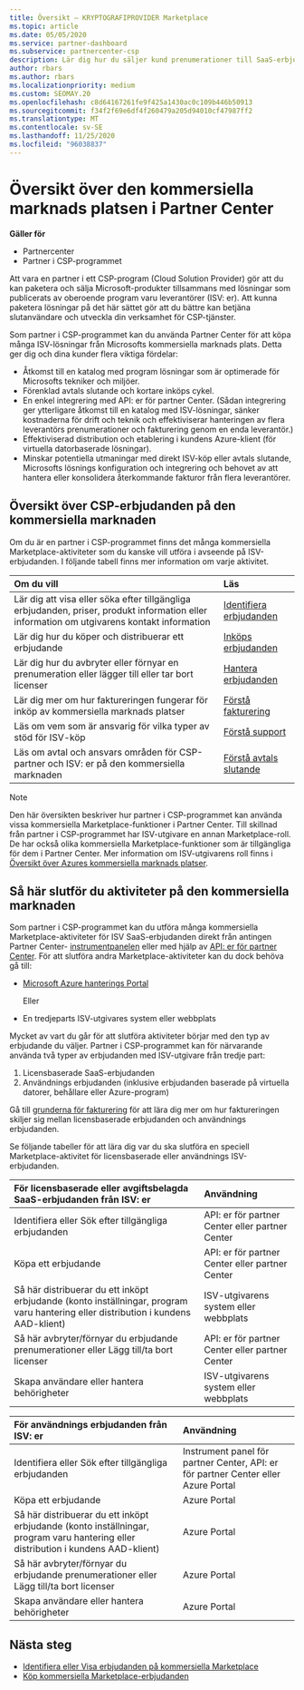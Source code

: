```yaml
---
title: Översikt – KRYPTOGRAFIPROVIDER Marketplace
ms.topic: article
ms.date: 05/05/2020
ms.service: partner-dashboard
ms.subservice: partnercenter-csp
description: Lär dig hur du säljer kund prenumerationer till SaaS-erbjudanden från oberoende program varu leverantörer (ISV) på Marketplace.
author: rbars
ms.author: rbars
ms.localizationpriority: medium
ms.custom: SEOMAY.20
ms.openlocfilehash: c8d64167261fe9f425a1430ac0c109b446b50913
ms.sourcegitcommit: f34f2f69e6df4f260479a205d94010cf47987ff2
ms.translationtype: MT
ms.contentlocale: sv-SE
ms.lasthandoff: 11/25/2020
ms.locfileid: "96038837"
---
```

# <a name="overview-of-the-commercial-marketplace-in-partner-center"></a>Översikt över den kommersiella marknads platsen i Partner Center

**Gäller för**

- Partnercenter
- Partner i CSP-programmet

Att vara en partner i ett CSP-program (Cloud Solution Provider) gör att du kan paketera och sälja Microsoft-produkter tillsammans med lösningar som publicerats av oberoende program varu leverantörer (ISV: er). Att kunna paketera lösningar på det här sättet gör att du bättre kan betjäna slutanvändare och utveckla din verksamhet för CSP-tjänster.

Som partner i CSP-programmet kan du använda Partner Center för att köpa många ISV-lösningar från Microsofts kommersiella marknads plats. Detta ger dig och dina kunder flera viktiga fördelar:

- Åtkomst till en katalog med program lösningar som är optimerade för Microsofts tekniker och miljöer.
- Förenklad avtals slutande och kortare inköps cykel.
- En enkel integrering med API: er för partner Center. (Sådan integrering ger ytterligare åtkomst till en katalog med ISV-lösningar, sänker kostnaderna för drift och teknik och effektiviserar hanteringen av flera leverantörs prenumerationer och fakturering genom en enda leverantör.)
- Effektiviserad distribution och etablering i kundens Azure-klient (för virtuella datorbaserade lösningar).
- Minskar potentiella utmaningar med direkt ISV-köp eller avtals slutande, Microsofts lösnings konfiguration och integrering och behovet av att hantera eller konsolidera återkommande fakturor från flera leverantörer.

## <a name="overview-of-csp-offers-in-the-commercial-marketplace"></a>Översikt över CSP-erbjudanden på den kommersiella marknaden

Om du är en partner i CSP-programmet finns det många kommersiella Marketplace-aktiviteter som du kanske vill utföra i avseende på ISV-erbjudanden. I följande tabell finns mer information om varje aktivitet.

|**Om du vill**  |**Läs**   |
|:------------------------------------|:------------------|
|Lär dig att visa eller söka efter tillgängliga erbjudanden, priser, produkt information eller information om utgivarens kontakt information | [Identifiera erbjudanden](csp-commercial-marketplace-discover.md) | 
|Lär dig hur du köper och distribuerar ett erbjudande   | [Inköps erbjudanden](csp-commercial-marketplace-purchase.md)   | 
|Lär dig hur du avbryter eller förnyar en prenumeration eller lägger till eller tar bort licenser  | [Hantera erbjudanden](csp-commercial-marketplace-manage.md) |
|Lär dig mer om hur faktureringen fungerar för inköp av kommersiella marknads platser | [Förstå fakturering](csp-commercial-marketplace-billing.md) |
|Läs om vem som är ansvarig för vilka typer av stöd för ISV-köp | [Förstå support](csp-commercial-marketplace-support.md) |
|Läs om avtal och ansvars områden för CSP-partner och ISV: er på den kommersiella marknaden | [Förstå avtals slutande](csp-commercial-marketplace-contracting.md) |

> [!NOTE]
> Den här översikten beskriver hur partner i CSP-programmet kan använda vissa kommersiella Marketplace-funktioner i Partner Center. Till skillnad från partner i CSP-programmet har ISV-utgivare en annan Marketplace-roll. De har också olika kommersiella Marketplace-funktioner som är tillgängliga för dem i Partner Center. Mer information om ISV-utgivarens roll finns i [Översikt över Azures kommersiella marknads platser](/azure/marketplace/partner-center-portal/commercial-marketplace-overview).

## <a name="where-to-complete-commercial-marketplace-activities"></a>Så här slutför du aktiviteter på den kommersiella marknaden

Som partner i CSP-programmet kan du utföra många kommersiella Marketplace-aktiviteter för ISV SaaS-erbjudanden direkt från antingen Partner Center- [instrumentpanelen](https://partner.microsoft.com/dashboard) eller med hjälp av [API: er för partner Center](/partner-center/develop/). För att slutföra andra Marketplace-aktiviteter kan du dock behöva gå till:

- [Microsoft Azure hanterings Portal](https://portal.azure.com/)

    Eller

- En tredjeparts ISV-utgivares system eller webbplats

Mycket av vart du går för att slutföra aktiviteter börjar med den typ av erbjudande du väljer. Partner i CSP-programmet kan för närvarande använda två typer av erbjudanden med ISV-utgivare från tredje part:

1. Licensbaserade SaaS-erbjudanden  
2. Användnings erbjudanden (inklusive erbjudanden baserade på virtuella datorer, behållare eller Azure-program)

Gå till [grunderna för fakturering](billing-basics.md) för att lära dig mer om hur faktureringen skiljer sig mellan licensbaserade erbjudanden och användnings erbjudanden.  

Se följande tabeller för att lära dig var du ska slutföra en speciell Marketplace-aktivitet för licensbaserade eller användnings ISV-erbjudanden.

|**För licensbaserade eller avgiftsbelagda SaaS-erbjudanden från ISV: er**  |**Användning**  |
|:------------------------------------|:------------------|
|Identifiera eller Sök efter tillgängliga erbjudanden  | API: er för partner Center eller partner Center  |
|Köpa ett erbjudande  | API: er för partner Center eller partner Center  |
|Så här distribuerar du ett inköpt erbjudande (konto inställningar, program varu hantering eller distribution i kundens AAD-klient)  | ISV-utgivarens system eller webbplats  |
|Så här avbryter/förnyar du erbjudande prenumerationer eller Lägg till/ta bort licenser | API: er för partner Center eller partner Center  |
|Skapa användare eller hantera behörigheter  | ISV-utgivarens system eller webbplats  |

|**För användnings erbjudanden från ISV: er**  |**Användning**  |
|:------------------------------------|:------------------|
|Identifiera eller Sök efter tillgängliga erbjudanden  | Instrument panel för partner Center, API: er för partner Center eller Azure Portal  |
|Köpa ett erbjudande  | Azure Portal  |
|Så här distribuerar du ett inköpt erbjudande (konto inställningar, program varu hantering eller distribution i kundens AAD-klient)  | Azure Portal  |
|Så här avbryter/förnyar du erbjudande prenumerationer eller Lägg till/ta bort licenser | Azure Portal  |
|Skapa användare eller hantera behörigheter  | Azure Portal  |

## <a name="next-steps"></a>Nästa steg

- [Identifiera eller Visa erbjudanden på kommersiella Marketplace](csp-commercial-marketplace-discover.md)
- [Köp kommersiella Marketplace-erbjudanden](csp-commercial-marketplace-purchase.md)
